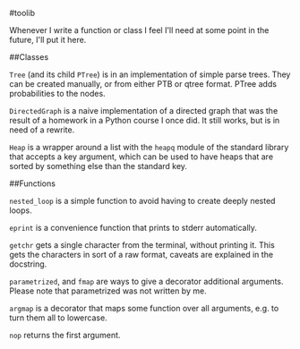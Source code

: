 #toolib

Whenever I write a function or class I feel I'll need at some point in the future, I'll put it here.

##Classes

`Tree` (and its child `PTree`) is in an implementation of simple parse trees. They can be created manually, or from either PTB or qtree format. PTree adds probabilities to the nodes.

`DirectedGraph` is a naive implementation of a directed graph that was the result of a homework in a Python course I once did. It still works, but is in need of a rewrite.

`Heap` is a wrapper around a list with the `heapq` module of the standard library that accepts a key argument, which can be used to have heaps that are sorted by something else than the standard key.

##Functions

`nested_loop` is a simple function to avoid having to create deeply nested loops.

`eprint` is a convenience function that prints to stderr automatically.

`getchr` gets a single character from the terminal, without printing it. This gets the characters in sort of a raw format, caveats are explained in the docstring.

`parametrized`, and `fmap` are ways to give a decorator additional arguments. Please note that parametrized was not written by me.

`argmap` is a decorator that maps some function over all arguments, e.g. to turn them all to lowercase.

`nop` returns the first argument.
